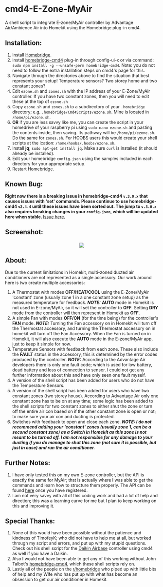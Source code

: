 # cmd4-E-Zone-MyAir
A shell script to integrate E-zone/MyAir controller by Advantage Air/Ambience Air into Homekit using the Homebridge plug-in cmd4.

## Installation:
1. Install [Homebridge](https://github.com/nfarina/homebridge).
2. Install [homebridge-cmd4](https://github.com/ztalbot2000/homebridge-cmd4) plug-in through config-ui-x or via command: `sudo npm install -g --unsafe-perm homebridge-cmd4`. Note: you do not need to follow the extra installation steps on cmd4's page for this.
3. Navigate through the directories above to find the situation that best represents your setup! Temperature sensors? Two storey home and two constant zones?
4. Edit `ezone.sh` and `zones.sh` with the IP address of your E-Zone/MyAir controller. If you have two constant zones, then you will need to edit these at the top of `ezone.sh`
5. Copy `ezone.sh` and `zones.sh` to a subdirectory of your `.homebridge` directory; e.g. `.homebridge/Cmd4Scripts/ezone.sh`. Mine is located in `/home/pi/ezone.sh`. 
6. <B>OR</B> if you are less savvy like me, you can create the script in your homedrive of your raspberry pi using `sudo nano ezone.sh` and pasting the contents inside, then saving. Its pathway will be `/home/pi/ezone.sh`. Do the same for `zones.sh`. For HOOBS users this would create your shell scripts at the lcation: `/home/hoobs/.hoobs/ezone.sh`.
7. Install <B>jq</B>; `sudo apt-get install jq`. Make sure `curl` is installed (it should already be installed).
8. Edit your homebridge `config.json` using the samples included in each directory for your appropriate setup.
9. Restart Homebridge.

## Known Bug:
<B>Right now there is a breaking issue in homebridge-cmd4 `v.3.0.x` that causes issues with 'set' commands. Please continue to use homebridge-cmd4 `v2.4.4` until these issues have been sorted out. The jump to `v.3.0.x` also requires breaking changes in your `config.json`, which will be updated here when stable. </B> [Issue here.](https://github.com/ztalbot2000/homebridge-cmd4/issues/76)

## Screenshot:
<h3 align="center">
  <img src="https://github.com/mitch7391/cmd4-E-Zone-MyAir/blob/beta/Screenshots/Ezone.png">
</h3>

## About:
Due to the current limitations in Homekit, multi-zoned ducted air conditioners are not represented as a single accessory. Our work around here is two create multiple accessories:
1. A Thermostat with modes <B>OFF/HEAT/COOL</B> using the E-Zone/MyAir 'constant' zone (usually zone 1 in a one constant zone setup) as the measured temperature for feedback. <B><I>NOTE:</B></I> <B>AUTO</B> mode in Homekit is not used in E-zone/MyAir, so it will set the controller to <B>OFF</B>. Setting <B>DRY</B> mode from the controller will then represent in Homekit as <B>OFF</B>. 
2. A simple Fan with modes <B>OFF/ON</B> (for the time being) for the controller's <B>FAN</B> mode. <B><I>NOTE:</B></I> Turning the Fan accessory on in Homekit will turn off the Thermostat accessory, and turning the Thermostat accessory on in homekit will turn off the Fan Accessory. When the Fan is turned on in Homekit, it will also execute the <B>AUTO</B> mode in the E-zone/MyAir app, just to keep it simple for now.
3. Temperature Sensors with feedback from each zone. These also include the <B>FAULT</B> status in the accessory, this is determined by the error codes produced by the controller. <B><I>NOTE:</B></I> According to the Advantage Air developers there is only one fault code; which is used for low battery, dead battery and loss of connection to sensor. I could not get any further information about this and have only seen one fault myself.
4. A version of the shell script has been added for users who do not have the Temperature Sensors.
5. A version of the shell script has been added for users who have two constant zones (two storey house). According to Advantage Air only one constant zone has to be on at any time; some logic has been added to the shell scripts for two constant zones to either shut the zone or turn off the entire air con based on if the other constant zone is open or not; to make sure your air con and ducting is protected.
6. Switches with feedback to open and close each zone. <B><I>NOTE: I do not recommend adding your 'constant' zones (usually zone 1, can be a second constant zone) as a Switch in Homekit as this zone is not meant to be turned off. I am not responsible for any damage to your ducting if you do manage to shut this zone (not sure it is possible, but just in case) and run the air conditioner.</B></I>

## Further Notes:
1. I have only tested this on my own E-zone controller, but the API is exactly the same for MyAir; that is actually where I was able to get the commands and learn how to structure them properly. The API can be found [here](http://advantageair.proboards.com/) once you have registered.
2. I am not very savvy with all of this coding work and had a lot of help and direction; this was a learning curve for me but I plan to keep working on this and improving it.

## Special Thanks:
1. None of this would have been possible without the patience and kindness of TimofeyK; who did not have to help me at all, but worked through my script and errors, and put up with my stupid questions. Check out his shell script for the [Daikin Airbase](https://github.com/TimofeyK/cmd4-Daikin-Airbase) controller using cmd4 as well if you have a Daikin.
2. Also I would not have been able to get any of this working without John Talbot's [homebridge-cmd4](https://github.com/ztalbot2000/homebridge-cmd4), which these shell scripts rely on.
3. Lastly all of the people on the [r/homebridge](https://www.reddit.com/r/homebridge/) who piped up with little bits of help and my Wife who has put up with what has become an obsession to get our air conditioner in Homekit.
